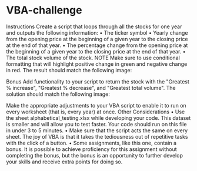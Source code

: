 # VBA-challenge
 
Instructions
Create a script that loops through all the stocks for one year and outputs the following information:
•	The ticker symbol
•	Yearly change from the opening price at the beginning of a given year to the closing price at the end of that year.
•	The percentage change from the opening price at the beginning of a given year to the closing price at the end of that year.
•	The total stock volume of the stock.
NOTE
Make sure to use conditional formatting that will highlight positive change in green and negative change in red.
The result should match the following image:
 
Bonus
Add functionality to your script to return the stock with the "Greatest % increase", "Greatest % decrease", and "Greatest total volume". The solution should match the following image:
 
Make the appropriate adjustments to your VBA script to enable it to run on every worksheet (that is, every year) at once.
Other Considerations
•	Use the sheet alphabetical_testing.xlsx while developing your code. This dataset is smaller and will allow you to test faster. Your code should run on this file in under 3 to 5 minutes.
•	Make sure that the script acts the same on every sheet. The joy of VBA is that it takes the tediousness out of repetitive tasks with the click of a button.
•	Some assignments, like this one, contain a bonus. It is possible to achieve proficiency for this assignment without completing the bonus, but the bonus is an opportunity to further develop your skills and receive extra points for doing so.
